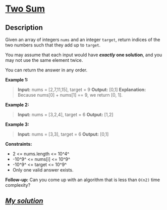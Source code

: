 # [Two Sum](https://leetcode.com/problems/two-sum/)

## Description

Given an array of integers `nums` and an integer `target`, return indices of the two numbers such that they add up to `target`.

You may assume that each input would have ***exactly* one solution**, and you may not use the same element twice.

You can return the answer in any order.

 

**Example 1:**

> **Input:** nums = [2,7,11,15], target = 9
**Output:** [0,1]
**Explanation:** Because nums[0] + nums[1] == 9, we return [0, 1].

**Example 2:**

> **Input:** nums = [3,2,4], target = 6
**Output:** [1,2]

**Example 3:**

> **Input:** nums = [3,3], target = 6
**Output:** [0,1]

 

**Constraints:**

- 2 <= nums.length <= 10^4^
- -10^9^ <= nums[i] <= 10^9^
- -10^9^ <= target <= 10^9^
- Only one valid answer exists.

 
**Follow-up:** Can you come up with an algorithm that is less than `O(n2)` time complexity?

## [*My solution*](my-solution.py)